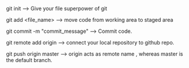 git init  --> Give your file superpower of git

git add <file_name> --> move code from working area to staged area

git commit -m "commit_message" --> Commit code.

git remote add origin <link of the repositiry>  --> connect your local repository to github repo. 

git push origin master --> origin acts as remote name , whereas master is the default branch.
